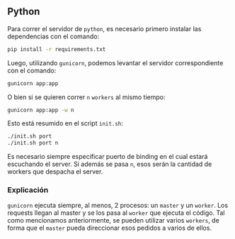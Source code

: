 ## Python

Para correr el servidor de `python`, es necesario primero instalar las dependencias con el comando:

```bash
pip install -r requirements.txt
```

Luego, utilizando `gunicorn`, podemos levantar el servidor correspondiente con el comando:

```bash
gunicorn app:app
```

O bien si se quieren correr `n` `workers` al mismo tiempo:

```bash
gunicorn app:app -w n
```

Esto está resumido en el script `init.sh`:

```bash
./init.sh port
./init.sh port n
```

Es necesario siempre especificar puerto de binding en el cual estará escuchando el server. Si además se pasa `n`, esos serán la cantidad de workers que despacha el server.

### Explicación

`gunicorn` ejecuta siempre, al menos, 2 procesos: un `master` y un `worker`. Los requests llegan al master y se los pasa al `worker` que ejecuta el código. Tal como mencionamos anteriormente, se pueden utilizar varios `workers`, de forma que el `master` pueda direccionar esos pedidos a varios de ellos.